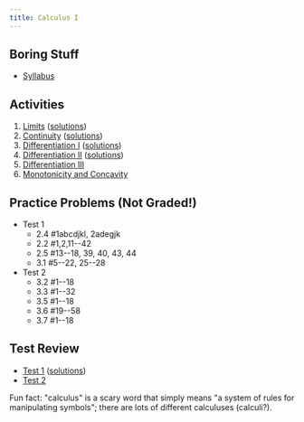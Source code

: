 ```yaml
---
title: Calculus I
---
```


## Boring Stuff

* [Syllabus](/pdf/classes/calc/calc-syllabus.pdf)


## Activities

1. [Limits](/pdf/classes/calc/calc-a01-limits.pdf) ([solutions](/pdf/classes/calc/calc-soln-a01-limits.pdf))
2. [Continuity](/pdf/classes/calc/calc-a02-continuity.pdf) ([solutions](/pdf/classes/calc/calc-soln-a02-continuity.pdf))
3. [Differentiation I](/pdf/classes/calc/calc-a03-differentiation-1.pdf) ([solutions](/pdf/classes/calc/calc-soln-a03-differentiation-1.pdf))
4. [Differentiation II](/pdf/classes/calc/calc-a04-differentiation-2.pdf) ([solutions](/pdf/classes/calc/calc-soln-a04-differentiation-2.pdf))
5. [Differentiation III](/pdf/classes/calc/calc-a05-differentiation-3.pdf)
6. [Monotonicity and Concavity](/pdf/classes/calc/calc-a06-monotonicity-and-concavity.pdf)


## Practice Problems (Not Graded!)

* Test 1
    * 2.4 #1abcdjkl, 2adegjk
    * 2.2 #1,2,11--42
    * 2.5 #13--18, 39, 40, 43, 44
    * 3.1 #5--22, 25--28
* Test 2
    * 3.2 #1--18
    * 3.3 #1--32
    * 3.5 #1--18
    * 3.6 #19--58
    * 3.7 #1--18


## Test Review

* [Test 1](/pdf/classes/calc/calc-r1-limits-and-derivatives.pdf) ([solutions](/pdf/classes/calc/calc-soln-r1-limits-and-derivatives.pdf))
* [Test 2](/pdf/classes/calc/calc-r2-differentiation.pdf)

Fun fact: "calculus" is a scary word that simply means "a system of rules for manipulating symbols"; there are lots of different calculuses (calculi?).
